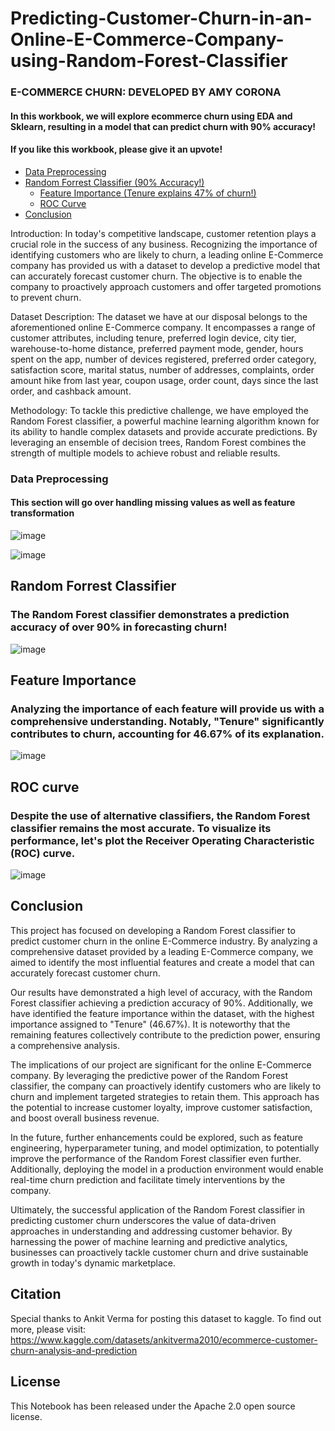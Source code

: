# Predicting-Customer-Churn-in-an-Online-E-Commerce-Company-using-Random-Forest-Classifier

### E-COMMERCE CHURN: DEVELOPED BY AMY CORONA 

#### In this workbook, we will explore ecommerce churn using EDA and Sklearn, resulting in a model that can predict churn with 90% accuracy!

#### If you like this workbook, please give it an upvote!

* [Data Preprocessing](#section-one)
* [Random Forrest Classifier (90% Accuracy!)](#section-two)
    - [Feature Importance (Tenure explains 47% of churn!)](#subsection-one)
    - [ROC Curve](#anything-you-like)
* [Conclusion](#section-three)

Introduction:
In today's competitive landscape, customer retention plays a crucial role in the success of any business. Recognizing the importance of identifying customers who are likely to churn, a leading online E-Commerce company has provided us with a dataset to develop a predictive model that can accurately forecast customer churn. The objective is to enable the company to proactively approach customers and offer targeted promotions to prevent churn.

Dataset Description:
The dataset we have at our disposal belongs to the aforementioned online E-Commerce company. It encompasses a range of customer attributes, including tenure, preferred login device, city tier, warehouse-to-home distance, preferred payment mode, gender, hours spent on the app, number of devices registered, preferred order category, satisfaction score, marital status, number of addresses, complaints, order amount hike from last year, coupon usage, order count, days since the last order, and cashback amount.

Methodology:
To tackle this predictive challenge, we have employed the Random Forest classifier, a powerful machine learning algorithm known for its ability to handle complex datasets and provide accurate predictions. By leveraging an ensemble of decision trees, Random Forest combines the strength of multiple models to achieve robust and reliable results.

<a id="section-one"></a>

### Data Preprocessing

#### This section will go over handling missing values as well as feature transformation

![image](https://github.com/acorona1234/Predicting-Customer-Churn-in-an-Online-E-Commerce-Company-using-Random-Forest-Classifier/assets/73566258/0ce3349b-e8cf-4567-811c-bac1816bb0fa)

![image](https://github.com/acorona1234/Predicting-Customer-Churn-in-an-Online-E-Commerce-Company-using-Random-Forest-Classifier/assets/73566258/6b96fb7a-724c-4990-9578-57feac965024)

<a id="section-two"></a>

## Random Forrest Classifier
### The Random Forest classifier demonstrates a prediction accuracy of over 90% in forecasting churn!

![image](https://github.com/acorona1234/Predicting-Customer-Churn-in-an-Online-E-Commerce-Company-using-Random-Forest-Classifier/assets/73566258/3e5fbb98-de8d-405d-9d4d-a21a260395df)

<a id="subsection-one"></a>

## Feature Importance

### Analyzing the importance of each feature will provide us with a comprehensive understanding. Notably, "Tenure" significantly contributes to churn, accounting for 46.67% of its explanation.

![image](https://github.com/acorona1234/Predicting-Customer-Churn-in-an-Online-E-Commerce-Company-using-Random-Forest-Classifier/assets/73566258/f79ef8a6-809b-4c58-932e-ce679f0c1b7e)

<a id="anything-you-like"></a>

## ROC curve

### Despite the use of alternative classifiers, the Random Forest classifier remains the most accurate. To visualize its performance, let's plot the Receiver Operating Characteristic (ROC) curve.

![image](https://github.com/acorona1234/Predicting-Customer-Churn-in-an-Online-E-Commerce-Company-using-Random-Forest-Classifier/assets/73566258/ef2a916e-4910-43c4-9265-ef08cc6aaf27)

<a id="section-three"></a>
## Conclusion

This project has focused on developing a Random Forest classifier to predict customer churn in the online E-Commerce industry. By analyzing a comprehensive dataset provided by a leading E-Commerce company, we aimed to identify the most influential features and create a model that can accurately forecast customer churn.

Our results have demonstrated a high level of accuracy, with the Random Forest classifier achieving a prediction accuracy of 90%. Additionally, we have identified the feature importance within the dataset, with the highest importance assigned to "Tenure" (46.67%). It is noteworthy that the remaining features collectively contribute to the prediction power, ensuring a comprehensive analysis.

The implications of our project are significant for the online E-Commerce company. By leveraging the predictive power of the Random Forest classifier, the company can proactively identify customers who are likely to churn and implement targeted strategies to retain them. This approach has the potential to increase customer loyalty, improve customer satisfaction, and boost overall business revenue.

In the future, further enhancements could be explored, such as feature engineering, hyperparameter tuning, and model optimization, to potentially improve the performance of the Random Forest classifier even further. Additionally, deploying the model in a production environment would enable real-time churn prediction and facilitate timely interventions by the company.

Ultimately, the successful application of the Random Forest classifier in predicting customer churn underscores the value of data-driven approaches in understanding and addressing customer behavior. By harnessing the power of machine learning and predictive analytics, businesses can proactively tackle customer churn and drive sustainable growth in today's dynamic marketplace.

## Citation

Special thanks to Ankit Verma for posting this dataset to kaggle. To find out more, please visit: https://www.kaggle.com/datasets/ankitverma2010/ecommerce-customer-churn-analysis-and-prediction

## License
This Notebook has been released under the Apache 2.0 open source license.



